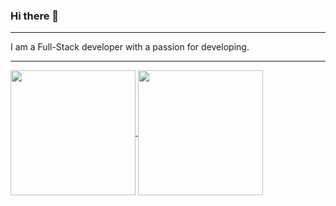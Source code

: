 ### Hi there 👋
_________________
I am a Full-Stack developer with a passion for developing.
_________________


<a href="https://github.com/anuraghazra/github-readme-stats">
  <img height=200 align="center" src="https://github-readme-stats.vercel.app/api?username=alexiaCat&show_icons=true&hide=issues,contribs&theme=tokyonight&hide_title=true" />
</a>
<a href="https://github.com/anuraghazra/convoychat">
  <img height=200 align="center" src="https://github-readme-stats.vercel.app/api/top-langs/?username=alexiaCat&layout=compact&theme=tokyonight&hide_title=true" />
</a>
